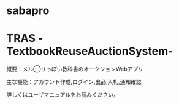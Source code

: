 # sabapro

# TRAS -TextbookReuseAuctionSystem-

概要：メル◯リっぽい教科書のオークションWebアプリ<br>

主な機能：アカウント作成,ログイン,出品,入札,通知確認

詳しくはユーザマニュアルをお読みください。
